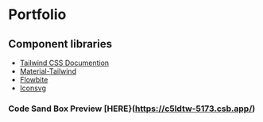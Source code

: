 # Portfolio

## Component libraries

- [Tailwind CSS Documention](https://tailwindcss.com/docs)
- [Material-Tailwind](https://www.material-tailwind.com/docs/)
- [Flowbite](https://flowbite.com/docs/components/)
- [Iconsvg](https://iconsvg.xyz/)

### Code Sand Box Preview [HERE}(https://c5ldtw-5173.csb.app/)
